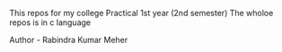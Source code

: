 This repos for my college Practical 1st year (2nd semester)
The wholoe repos is in c language


Author - Rabindra Kumar Meher

